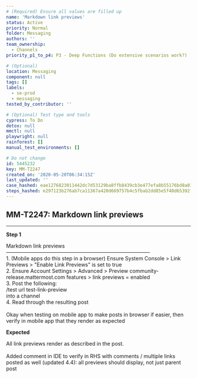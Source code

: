```yaml
---
# (Required) Ensure all values are filled up
name: 'Markdown link previews'
status: Active
priority: Normal
folder: Messaging
authors: ''
team_ownership:
  - Channels
priority_p1_to_p4: P3 - Deep Functions (Do extensive scenarios work?)

# (Optional)
location: Messaging
component: null
tags: []
labels:
  - se-prod
  - messaging
tested_by_contributor: ''

# (Optional) Test type and tools
cypress: To Do
detox: null
mmctl: null
playwright: null
rainforest: []
manual_test_environments: []

# Do not change
id: 5445232
key: MM-T2247
created_on: '2020-05-20T06:34:15Z'
last_updated: ''
case_hashed: eae1276823011442dc7d53129ba8ffb8439cb3e477efa8b55176bd8a0122322e516c9a776fb50b457ca20453b8a3f7db
steps_hashed: e297123b276ab7ca11367a420d669757b4c5fbab2dd85e5f40d65392f43e5966f1cca2a14e2ee91afad73d240b2dea12
---
```


<!-- (Auto-generated) Based on frontmatter's "key" and "name" -->

## MM-T2247: Markdown link previews

---

**Step 1**

Markdown link previews\
————————————————————————————\
1\. (Mobile apps do this step in a browser) Ensure System Console > Link Previews > "Enable Link Previews" is set to true\
2\. Ensure Account Settings > Advanced > Preview community-release.mattermost.com features > link previews = enabled\
3\. Post the following:\
/test url test-link-preview\
into a channel\
4\. Read through the resulting post\
\
Okay when testing on mobile app to make posts in browser if easier, then verify in mobile app that they render as expected

**Expected**

All link previews render as described in the post.\
\
Added comment in IDE to verify in RHS with comments / multiple links posted as well (updated 4.4): all previews should display, not just parent post
